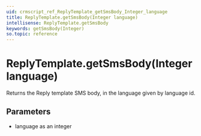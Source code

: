 ```yaml
---
uid: crmscript_ref_ReplyTemplate_getSmsBody_Integer_language
title: ReplyTemplate.getSmsBody(Integer language)
intellisense: ReplyTemplate.getSmsBody
keywords: getSmsBody(Integer)
so.topic: reference
---
```


# ReplyTemplate.getSmsBody(Integer language)

Returns the Reply template SMS body, in the language given by language id.

## Parameters

* language as an integer


